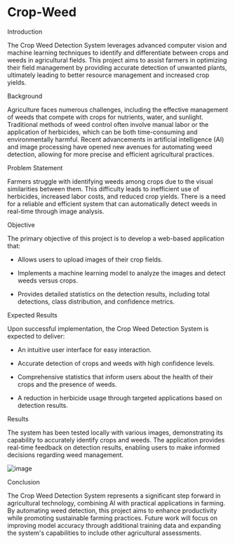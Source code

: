 # Crop-Weed


Introduction 

The Crop Weed Detection System leverages advanced computer vision and machine learning techniques to identify and differentiate between crops and weeds in agricultural fields. This project aims to assist farmers in optimizing their field management by providing accurate detection of unwanted plants, ultimately leading to better resource management and increased crop yields. 

  

Background 

Agriculture faces numerous challenges, including the effective management of weeds that compete with crops for nutrients, water, and sunlight. Traditional methods of weed control often involve manual labor or the application of herbicides, which can be both time-consuming and environmentally harmful. Recent advancements in artificial intelligence (AI) and image processing have opened new avenues for automating weed detection, allowing for more precise and efficient agricultural practices. 

  

Problem Statement 

Farmers struggle with identifying weeds among crops due to the visual similarities between them. This difficulty leads to inefficient use of herbicides, increased labor costs, and reduced crop yields. There is a need for a reliable and efficient system that can automatically detect weeds in real-time through image analysis. 

  

Objective 

The primary objective of this project is to develop a web-based application that: 

- Allows users to upload images of their crop fields. 

- Implements a machine learning model to analyze the images and detect weeds versus crops. 

- Provides detailed statistics on the detection results, including total detections, class distribution, and confidence metrics. 

  

 

 

Expected Results 

Upon successful implementation, the Crop Weed Detection System is expected to deliver: 

- An intuitive user interface for easy interaction. 

- Accurate detection of crops and weeds with high confidence levels. 

- Comprehensive statistics that inform users about the health of their crops and the presence of weeds. 

- A reduction in herbicide usage through targeted applications based on detection results. 

  

Results 

The system has been tested locally with various images, demonstrating its capability to accurately identify crops and weeds. The application provides real-time feedback on detection results, enabling users to make informed decisions regarding weed management.

![image](https://github.com/user-attachments/assets/3a83c380-9c6d-4b0c-b01c-bacc377f63aa)



Conclusion 

The Crop Weed Detection System represents a significant step forward in agricultural technology, combining AI with practical applications in farming. By automating weed detection, this project aims to enhance productivity while promoting sustainable farming practices. Future work will focus on improving model accuracy through additional training data and expanding the system's capabilities to include other agricultural assessments. 
